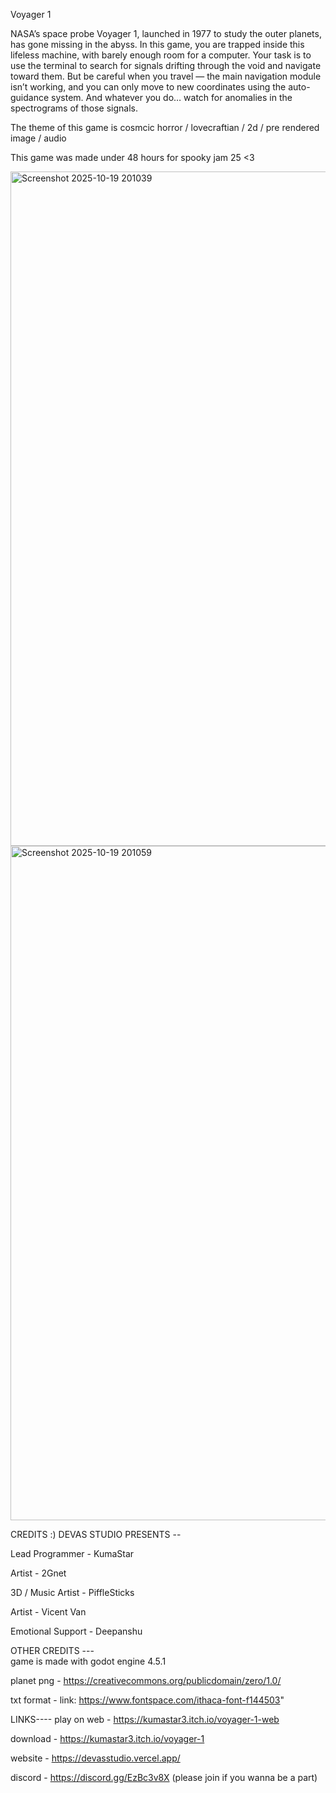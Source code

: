 
Voyager 1

NASA’s space probe Voyager 1, launched in 1977 to study the outer planets, has gone missing in the abyss.
In this game, you are trapped inside this lifeless machine, with barely enough room for a computer. Your task is to use the terminal to search for signals drifting through the void and navigate toward them.
But be careful when you travel — the main navigation module isn’t working, and you can only move to new coordinates using the auto-guidance system.
And whatever you do… watch for anomalies in the spectrograms of those signals.

The theme of this game is cosmcic horror / lovecraftian / 2d / pre rendered image / audio  

This game was made under 48 hours for spooky jam 25 <3

<img width="1919" height="1079" alt="Screenshot 2025-10-19 201039" src="https://github.com/user-attachments/assets/6afcd187-0c4e-4c5d-a16e-e959111f0c89" />



<img width="1919" height="1079" alt="Screenshot 2025-10-19 201059" src="https://github.com/user-attachments/assets/088b0f37-8472-420e-a740-16c548ad97fd" />


CREDITS :)
DEVAS STUDIO PRESENTS --

Lead Programmer - KumaStar  
 
Artist - 2Gnet   

3D / Music Artist - PiffleSticks   

Artist - Vicent Van   

Emotional Support - Deepanshu  


OTHER CREDITS ---  
game is made with godot engine 4.5.1   

planet png - https://creativecommons.org/publicdomain/zero/1.0/   

txt format - link: https://www.fontspace.com/ithaca-font-f144503"   


LINKS----
play on web - https://kumastar3.itch.io/voyager-1-web

download - https://kumastar3.itch.io/voyager-1     

website - https://devasstudio.vercel.app/   

discord - https://discord.gg/EzBc3v8X (please join if you wanna be a part)   

